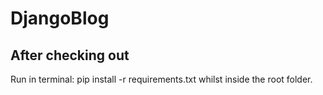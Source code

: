 # DjangoBlog
## After checking out

Run in terminal: pip install -r requirements.txt whilst inside the root folder.

